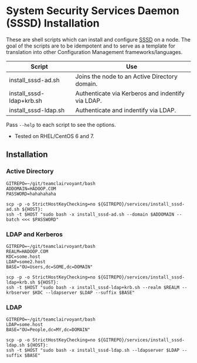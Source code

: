 # System Security Services Daemon (SSSD) Installation

These are shell scripts which can install and configure [SSSD](https://pagure.io/SSSD/sssd/) on a node.  The goal of the scripts are to be idempotent and to serve as a template for translation into other Configuration Management frameworks/languages.

| Script                   | Use                                               |
| ------------------------ | ------------------------------------------------- |
| install_sssd-ad.sh       | Joins the node to an Active Directory domain.     |
| install_sssd-ldap+krb.sh | Authenticate via Kerberos and indentify via LDAP. |
| install_sssd-ldap.sh     | Authenticate and indentify via LDAP.              |

Pass `--help` to each script to see the options.

* Tested on RHEL/CentOS 6 and 7.

## Installation

### Active Directory

```
GITREPO=~/git/teamclairvoyant/bash
ADDOMAIN=HADOOP.COM
PASSWORD=hahahahaha

scp -p -o StrictHostKeyChecking=no ${GITREPO}/services/install_sssd-ad.sh ${HOST}:
ssh -t $HOST "sudo bash -x install_sssd-ad.sh --domain $ADDOMAIN --batch <<< $PASSWORD"
```

### LDAP and Kerberos

```
GITREPO=~/git/teamclairvoyant/bash
REALM=HADOOP.COM
KDC=some.host
LDAP=some2.host
BASE="OU=Users,dc=SOME,dc=DOMAIN"

scp -p -o StrictHostKeyChecking=no ${GITREPO}/services/install_sssd-ldap+krb.sh ${HOST}:
ssh -t $HOST "sudo bash -x install_sssd-ldap+krb.sh --realm $REALM --krbserver $KDC --ldapserver $LDAP --suffix $BASE"
```

### LDAP

```
GITREPO=~/git/teamclairvoyant/bash
LDAP=some.host
BASE="OU=People,dc=MY,dc=DOMAIN"

scp -p -o StrictHostKeyChecking=no ${GITREPO}/services/install_sssd-ldap.sh ${HOST}:
ssh -t $HOST "sudo bash -x install_sssd-ldap.sh --ldapserver $LDAP --suffix $BASE"
```

